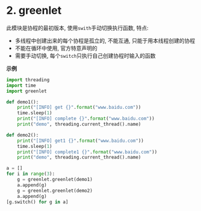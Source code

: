 # 2. greenlet

此模块是协程的最初版本, 使用`swith`手动切换执行函数, 特点:

* 多线程中创建出来的每个协程是孤立的, 不能互通, 只能于用本线程创建的协程
* 不能在循环中使用, 官方特意声明的
* 需要手动切换, 每个`switch`只执行自己创建协程时输入的函数

**示例**

```python
import threading
import time
import greenlet

def demo1():
    print("[INFO] get {}".format("www.baidu.com"))
    time.sleep(1)
    print("[INFO] complete {}".format("www.baidu.com"))
    print("demo", threading.current_thread().name)

def demo2():
    print("[INFO] get1 {}".format("www.baidu.com"))
    time.sleep(1)
    print("[INFO] complete1 {}".format("www.baidu.com"))
    print("demo", threading.current_thread().name)

a = []
for i in range(3):
    g = greenlet.greenlet(demo1)
    a.append(g)
    g = greenlet.greenlet(demo2)
    a.append(g)
[g.switch() for g in a]
```

